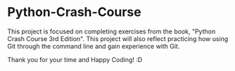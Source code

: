 # Python-Crash-Course
This project is focused on completing exercises from the book, "Python Crash Course 3rd Edition".
This project will also reflect practicing how using Git through the command line and gain experience
with Git.

Thank you for your time and Happy Coding! :D
